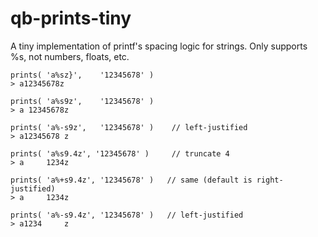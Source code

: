 # qb-prints-tiny

A tiny implementation of printf's spacing logic for strings.  Only supports
%s, not numbers, floats, etc.

    prints( 'a%sz}',    '12345678' )
    > a12345678z
    
    prints( 'a%s9z',    '12345678' )
    > a 12345678z
    
    prints( 'a%-s9z',   '12345678' )    // left-justified
    > a12345678 z

    prints( 'a%s9.4z', '12345678' )     // truncate 4
    > a     1234z

    prints( 'a%+s9.4z', '12345678' )   // same (default is right-justified)
    > a     1234z

    prints( 'a%-s9.4z', '12345678' )   // left-justified 
    > a1234     z

